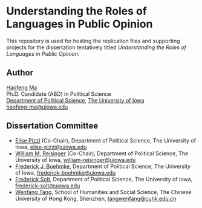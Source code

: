 # Understanding the Roles of Languages in Public Opinion

This repository is used for hosting the replication files and supporting projects for the dissertation tentatively titled *Understanding the Roles of Languages in Public Opinion*.

## Author ##
[Haofeng Ma](https://clas.uiowa.edu/polisci/people/haofeng-ma)
<br>Ph.D. Candidate (ABD) in Political Science
<br>[Department of Political Science](https://clas.uiowa.edu/polisci/), [The University of Iowa](https://uiowa.edu)
<br>haofeng-ma@uiowa.edu

## Dissertation Committee ##
- [Elise Pizzi](https://clas.uiowa.edu/polisci/people/elise-pizzi) (Co-Chair), Department of Political Science, The University of Iowa, elise-pizzi@uiowa.edu
- [William M. Reisinger](https://clas.uiowa.edu/polisci/people/william-m-reisinger) (Co-Chair), Department of Political Science, The University of Iowa, william-reisinger@uiowa.edu
- [Frederick J. Boehmke](https://clas.uiowa.edu/polisci/people/frederick-j-boehmke), Department of Political Science, The University of Iowa, frederick-boehmke@uiowa.edu
- [Frederick Solt](https://clas.uiowa.edu/polisci/people/frederick-solt), Department of Political Science, The University of Iowa, frederick-solt@uiowa.edu
- [Wenfang Tang](https://myweb.cuhk.edu.cn/tangwenfang/Home/Index), School of Humanities and Social Science, The Chinese University of Hong Kong, Shenzhen, tangwenfang@cuhk.edu.cn
